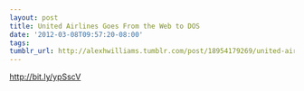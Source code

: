 ```yaml
---
layout: post
title: United Airlines Goes From the Web to DOS
date: '2012-03-08T09:57:20-08:00'
tags: 
tumblr_url: http://alexhwilliams.tumblr.com/post/18954179269/united-airlines-goes-from-the-web-to-dos
---
```

<p><a href="http://bit.ly/ypSscV">http://bit.ly/ypSscV</a></p>
